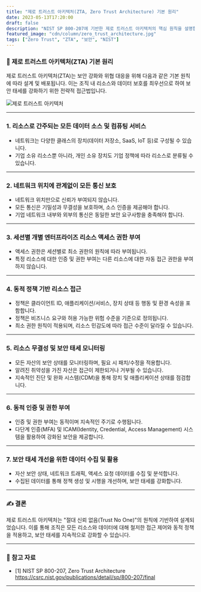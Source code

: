 ```yaml
---
title: "제로 트러스트 아키텍처(ZTA, Zero Trust Architecture) 기본 원리"
date: 2023-05-13T17:20:00
draft: false
description: "NIST SP 800-207에 기반한 제로 트러스트 아키텍처의 핵심 원칙을 설명합니다."
featured_image: "cdn/column/zero_trust_architecture.jpg"
tags: ["Zero Trust", "ZTA", "보안", "NIST"]
---
```


### 🔐 제로 트러스트 아키텍처(ZTA) 기본 원리

제로 트러스트 아키텍처(ZTA)는 보안 강화와 위협 대응을 위해 다음과 같은 기본 원칙에 따라 설계 및 배포됩니다. 이는 조직 내 리소스와 데이터 보호를 최우선으로 하여 보안 태세를 강화하기 위한 전략적 접근법입니다.

<!--more-->

![제로 트러스트 아키텍처](https://blog.plura.io/cdn/column/zero_trust_architecture.jpg)

---

### 1. **리소스로 간주되는 모든 데이터 소스 및 컴퓨팅 서비스**

- 네트워크는 다양한 클래스의 장치(데이터 저장소, SaaS, IoT 등)로 구성될 수 있습니다.
- 기업 소유 리소스뿐 아니라, 개인 소유 장치도 기업 정책에 따라 리소스로 분류될 수 있습니다.

---

### 2. **네트워크 위치에 관계없이 모든 통신 보호**

- 네트워크 위치만으로 신뢰가 부여되지 않습니다.
- 모든 통신은 기밀성과 무결성을 보호하며, 소스 인증을 제공해야 합니다.
- 기업 네트워크 내부와 외부의 통신은 동일한 보안 요구사항을 충족해야 합니다.

---

### 3. **세션별 개별 엔터프라이즈 리소스 액세스 권한 부여**

- 액세스 권한은 세션별로 최소 권한의 원칙에 따라 부여됩니다.
- 특정 리소스에 대한 인증 및 권한 부여는 다른 리소스에 대한 자동 접근 권한을 부여하지 않습니다.

---

### 4. **동적 정책 기반 리소스 접근**

- 정책은 클라이언트 ID, 애플리케이션/서비스, 장치 상태 등 행동 및 환경 속성을 포함합니다.
- 정책은 비즈니스 요구와 허용 가능한 위험 수준을 기준으로 정의됩니다.
- 최소 권한 원칙이 적용되며, 리소스 민감도에 따라 접근 수준이 달라질 수 있습니다.

---

### 5. **리소스 무결성 및 보안 태세 모니터링**

- 모든 자산의 보안 상태를 모니터링하며, 필요 시 패치/수정을 적용합니다.
- 알려진 취약성을 가진 자산은 접근이 제한되거나 거부될 수 있습니다.
- 지속적인 진단 및 완화 시스템(CDM)을 통해 장치 및 애플리케이션 상태를 점검합니다.

---

### 6. **동적 인증 및 권한 부여**

- 인증 및 권한 부여는 동적이며 지속적인 주기로 수행됩니다.
- 다단계 인증(MFA) 및 ICAM(Identity, Credential, Access Management) 시스템을 활용하여 강화된 보안을 제공합니다.

---

### 7. **보안 태세 개선을 위한 데이터 수집 및 활용**

- 자산 보안 상태, 네트워크 트래픽, 액세스 요청 데이터를 수집 및 분석합니다.
- 수집된 데이터를 통해 정책 생성 및 시행을 개선하며, 보안 태세를 강화합니다.

---

### ✍️ 결론

제로 트러스트 아키텍처는 "절대 신뢰 없음(Trust No One)"의 원칙에 기반하여 설계되었습니다. 이를 통해 조직은 모든 리소스와 데이터에 대해 철저한 접근 제어와 동적 정책을 적용하고, 보안 태세를 지속적으로 강화할 수 있습니다. 

---

### 🔗 참고 자료
- [1] NIST SP 800-207, Zero Trust Architecture  
  https://csrc.nist.gov/publications/detail/sp/800-207/final

---

